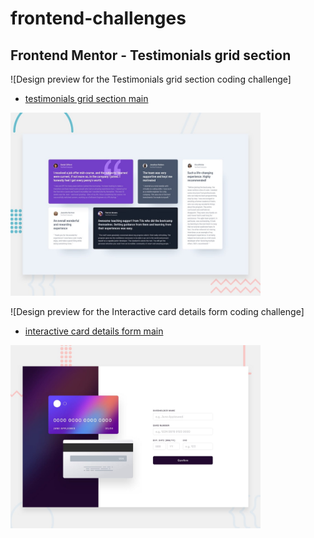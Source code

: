 # frontend-challenges

## Frontend Mentor - Testimonials grid section

![Design preview for the Testimonials grid section coding challenge]
* <a href="https://mahmoud-elbasiony.github.io/frontend-challenges/testimonials-grid-section-main/">testimonials grid section main</a>
<img  src="./testimonials-grid-section-main/design/desktop-preview.jpg" width="400"/>

![Design preview for the Interactive card details form coding challenge]
* <a href="https://mahmoud-elbasiony.github.io/frontend-challenges/interactive-card-details-form-main/">interactive card details form main</a>
<img  src="./interactive-card-details-form-main/design/desktop-preview.jpg" width="400"/>




